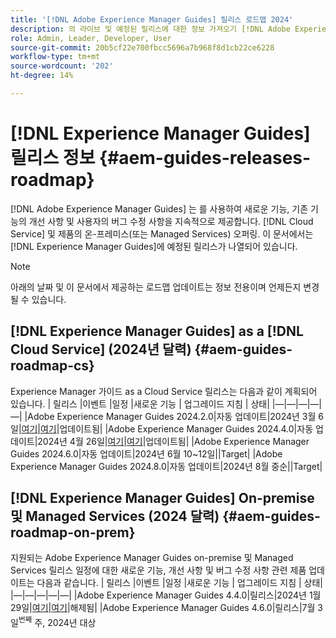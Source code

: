 ```yaml
---
title: '[!DNL Adobe Experience Manager Guides] 릴리스 로드맵 2024'
description: 의 라이브 및 예정된 릴리스에 대한 정보 가져오기 [!DNL Adobe Experience Manager Guides] 온프레미스 및 [!DNL Adobe Experience Manager Guides as a Cloud Service]
role: Admin, Leader, Developer, User
source-git-commit: 20b5cf22e700fbcc5696a7b968f8d1cb22ce6228
workflow-type: tm+mt
source-wordcount: '202'
ht-degree: 14%

---
```


# [!DNL Experience Manager Guides] 릴리스 정보 {#aem-guides-releases-roadmap}

[!DNL Adobe Experience Manager Guides] 는 를 사용하여 새로운 기능, 기존 기능의 개선 사항 및 사용자의 버그 수정 사항을 지속적으로 제공합니다. [!DNL Cloud Service] 및 제품의 온-프레미스(또는 Managed Services) 오퍼링. 이 문서에서는 [!DNL Experience Manager Guides]에 예정된 릴리스가 나열되어 있습니다.

>[!NOTE]
>
>아래의 날짜 및 이 문서에서 제공하는 로드맵 업데이트는 정보 전용이며 언제든지 변경될 수 있습니다.

## [!DNL Experience Manager Guides] as a [!DNL Cloud Service] (2024년 달력) {#aem-guides-roadmap-cs}
Experience Manager 가이드 as a Cloud Service 릴리스는 다음과 같이 계획되어 있습니다. | 릴리스 |이벤트 |일정 |새로운 기능 | 업그레이드 지침 | 상태| |—|—|—|—|—| |Adobe Experience Manager Guides 2024.2.0|자동 업데이트|2024년 3월 6일|[여기](whats-new-2024-2-0.md)|[여기](upgrade-instructions-2024-2-0.md)|업데이트됨| |Adobe Experience Manager Guides 2024.4.0|자동 업데이트|2024년 4월 26일|[여기](whats-new-2024-04-0.md)|[여기](upgrade-instructions-2024-04-0.md)|업데이트됨| |Adobe Experience Manager Guides 2024.6.0|자동 업데이트|2024년 6월 10~12일||Target| |Adobe Experience Manager Guides 2024.8.0|자동 업데이트|2024년 8월 중순||Target|

## [!DNL Experience Manager Guides] On-premise 및 Managed Services (2024 달력) {#aem-guides-roadmap-on-prem}
지원되는 Adobe Experience Manager Guides on-premise 및 Managed Services 릴리스 일정에 대한 새로운 기능, 개선 사항 및 버그 수정 사항 관련 제품 업데이트는 다음과 같습니다. | 릴리스 |이벤트 |일정 |새로운 기능 | 업그레이드 지침 | 상태| |—|—|—|—|—| |Adobe Experience Manager Guides 4.4.0|릴리스|2024년 1월 29일|[여기](whats-new-4-4.md)|[여기](upgrade-instructions-4-4.md)|해제됨| |Adobe Experience Manager Guides 4.6.0|릴리스|7월 3일<sup>번째</sup> 주, 2024년 대상



